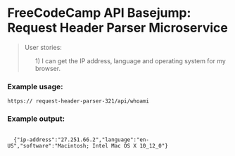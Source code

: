<h1 class="header">FreeCodeCamp API Basejump: Request Header Parser Microservice</h1>
      
<blockquote>
  User stories:
  <ul>1)  I can get the IP address, language and operating system for my browser.</ul>
</blockquote>

<h3>Example usage:</h3>
<code>https:// request-header-parser-321/api/whoami</code>
<br>
<h3>Example output:</h3>
<code>
  {"ip-address":"27.251.66.2","language":"en-US","software":"Macintosh; Intel Mac OS X 10_12_0"}
</code>